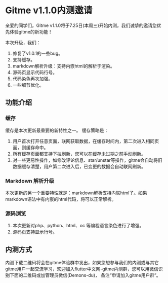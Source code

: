 # Gitme v1.1.0内测邀请

亲爱的同学们，Gitme v1.1.0将于7.25日(本周三)开始内测，我们诚挚的邀请您优先体验gitme的新功能！

本次升级，我们：

1. 修复了v1.0.1的一些bug。
2. 支持缓存。
3. markdown解析升级：支持内嵌html的解析于渲染。
4. 源码页显示代码行号。
5. 代码染色再次加强。
6. 一些细节优化。

## 功能介绍

### 缓存

缓存是本次更新最重要的新特性之一。 缓存策略是：

1. 用户首次打开任意页面，联网获取数据，在缓存时间内，第二次进入相同页面，则缓存命中。
2. 所有缓存页面都支持下拉刷新，您可以在缓存未过期之前手动刷新。
3. 对一些更易性操作，如修改评论信息、star/unstar等操作，gitme会自动将旧数据缓存清楚，用户第二次进入后，已变更的数据会自动联网刷新。

### Markdown 解析升级

本次更新的另一个重要特性就是：markdown解析支持内联html了。如果markdown语法中有内嵌的html代码，将可以正常解析。

### 源码浏览

1. 本次更新对php、python、html、oc 等编程语言染色进行了增强。
2. 源码页支持显示行号。

## 内测方式

内测下载二维码将会在gitme体验群中发出，如果您想参与我们的内测或与其它gitme用户一起交流学习，欢迎加入flutter中文网-gitme内测群，您可以用微信识别下面的二维码或加管理员微信(Demons-du)， 备注“申请加入gitme用户群”。









